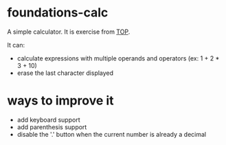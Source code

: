 # foundations-calc
A simple calculator.
It is exercise from [TOP](https://www.theodinproject.com/lessons/foundations-calculator).

It can:
- calculate expressions with multiple operands and operators
(ex: 1 + 2 * 3 + 10)
- erase the last character displayed

# ways to improve it
- add keyboard support
- add parenthesis support
- disable the '.' button when the current number is already a decimal
